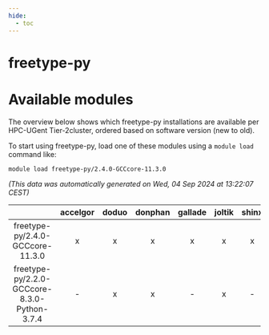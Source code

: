 ```yaml
---
hide:
  - toc
---
```


freetype-py
===========

# Available modules


The overview below shows which freetype-py installations are available per HPC-UGent Tier-2cluster, ordered based on software version (new to old).

To start using freetype-py, load one of these modules using a `module load` command like:

```shell
module load freetype-py/2.4.0-GCCcore-11.3.0
```

*(This data was automatically generated on Wed, 04 Sep 2024 at 13:22:07 CEST)*  

| |accelgor|doduo|donphan|gallade|joltik|shinx|skitty|
| :---: | :---: | :---: | :---: | :---: | :---: | :---: | :---: |
|freetype-py/2.4.0-GCCcore-11.3.0|x|x|x|x|x|x|x|
|freetype-py/2.2.0-GCCcore-8.3.0-Python-3.7.4|-|x|x|-|x|-|x|
